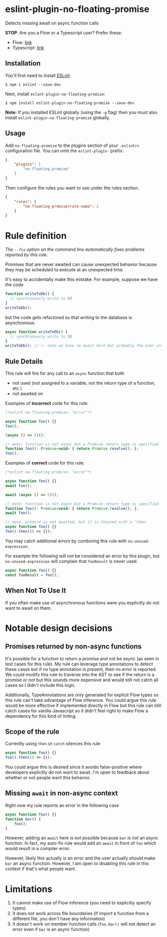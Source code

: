 # eslint-plugin-no-floating-promise

Detects missing await on async function calls

**STOP**: Are you a Flow or a Typescript user?
Prefer these:
- Flow: [link](https://github.com/facebook/flow/pull/8260)
- Typescript: [link](https://github.com/typescript-eslint/typescript-eslint/blob/master/packages/eslint-plugin/docs/rules/no-floating-promises.md)


## Installation

You'll first need to install [ESLint](http://eslint.org):

```
$ npm i eslint --save-dev
```

Next, install `eslint-plugin-no-floating-promise`:

```
$ npm install eslint-plugin-no-floating-promise --save-dev
```

**Note:** If you installed ESLint globally (using the `-g` flag) then you must also install `eslint-plugin-no-floating-promise` globally.

## Usage

Add `no-floating-promise` to the plugins section of your `.eslintrc` configuration file. You can omit the `eslint-plugin-` prefix:

```json
{
    "plugins": [
        "no-floating-promise"
    ]
}
```


Then configure the rules you want to use under the rules section.

```json
{
    "rules": {
        "no-floating-promise/rule-name": 2
    }
}
```

# Rule definition

_The `--fix` option on the command line automatically fixes problems reported by this rule._

Promises that are never awaited can cause unexpected behavior because they may be scheduled to execute at an unexpected time.

It's easy to accidentally make this mistake. For example, suppose we have the code

```js
function writeToDb() {
  // synchronously write to DB
}
writeToDb();
```

but the code gets refactored so that writing to the database is asynchronous.

```js
async function writeToDb() {
  // synchronously write to DB
}
writeToDb(); // <- note we have no await here but probably the user intended to await on this!
```

## Rule Details

This rule will fire for any call to an `async` function that both

* not used (not assigned to a variable, not the return type of a function, etc.)
* not awaited on

Examples of **incorrect** code for this rule:

```js
/*eslint no-floating-promise: "error"*/

async function foo() {}
foo();

(async () => 5)();

// note: function is not async but a Promise return type is specified
function foo(): Promise<void> { return Promise.resolve(); };
foo();
```

Examples of **correct** code for this rule:

```js
/*eslint no-floating-promise: "error"*/

async function foo() {}
await foo();

await (async () => 5)();

// note: function is not async but a Promise return type is specified
function foo(): Promise<void> { return Promise.resolve(); };
await foo();

// note: promise is not awaited, but it is chained with a 'then'
async function foo() {}
foo().then(() => {});
```

You may catch additional errors by combining this rule with `no-unused-expression`.

For example the following will not be considered an error by this plugin, but `no-unused-expression` will complain that `fooResult` is never used.

```js
async function foo() {}
const fooResult = foo();
```

## When Not To Use It

If you often make use of asynchronous functions were you explicitly do not want to await on them.

# Notable design decisions

## Promises returned by non-async functions

It's possible for a function to return a promise and not be async (as seen in test cases for this rule). My rule can leverage type annotations to detect these cases but if no type annotation  is present, then no error is reported. We could modify this rule to traverse into the AST to see if the return is a promise or not but this sounds more expensive and would still not catch all cases so I didn't include this logic.

Additionally, TypeAnnotations are only generated for explicit Flow types so this rule can't take advantage of Flow inference. You could argue this rule would be more effective if implemented directly in Flow but this rule can still catch cases for vanilla Javascript so it didn't feel right to make Flow a dependency for this kind of linting.

## Scope of the rule

Currently using `then`  or `catch` silences this rule
```js
async function foo() {}
foo().then(() => {});
```

You could argue this is desired since it avoids false-positive where developers explicitly do not want to await. I'm open to feedback about whether or not people want this behavior.

## Missing `await` in non-async context

Right now my rule reports an error in the following case
```js
async function foo() {}
function bar() {
    foo();
}
```

However, adding an `await` here is not  possible because `bar` is not an async function. In fact, my auto-fix rule would add an `await` in front of `foo` which would result in a compiler error.

However, likely this actually is an error and the user actually should make `bar` an async function. However, I am open to disabling this rule in this context if that's what people want.

# Limitations

1) It cannot make use of Flow inference (you need to explicitly specify types)
2) It does not work across file boundaries (if import a function from a different file, you don't have any information)
3) It doesn't work on member function calls (`foo.bar()` will not detect  an error  even if  `bar` is an async function)
